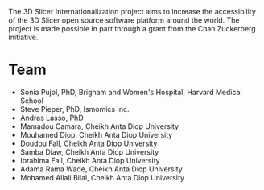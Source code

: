 The 3D Slicer Internationalization project aims to increase the accessibility of the 3D Slicer open source software platform around the world.
The project is made possible in part through a grant from the Chan Zuckerberg Initiative.


# Team
* Sonia Pujol, PhD, Brigham and Women's Hospital, Harvard Medical School
* Steve Pieper, PhD, Ismomics Inc.
* Andras Lasso, PhD
* Mamadou Camara, Cheikh Anta Diop University
* Mouhamed Diop, Cheikh Anta Diop University
* Doudou Fall, Cheikh Anta Diop University
* Samba Diaw, Cheikh Anta Diop University
* Ibrahima Fall, Cheikh Anta Diop University
* Adama Rama Wade, Cheikh Anta Diop University
* Mohamed Allali Bilal, Cheikh Anta Diop University
